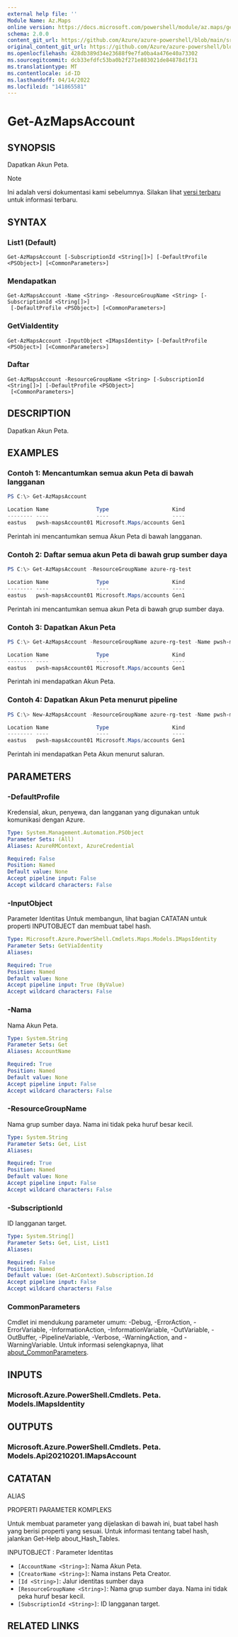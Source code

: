 ```yaml
---
external help file: ''
Module Name: Az.Maps
online version: https://docs.microsoft.com/powershell/module/az.maps/get-azmapsaccount
schema: 2.0.0
content_git_url: https://github.com/Azure/azure-powershell/blob/main/src/Maps/help/Get-AzMapsAccount.md
original_content_git_url: https://github.com/Azure/azure-powershell/blob/main/src/Maps/help/Get-AzMapsAccount.md
ms.openlocfilehash: 428db389d34e23688f9e7fa0ba4a476e40a73302
ms.sourcegitcommit: dcb33efdfc53ba0b2f271e883021de84878d1f31
ms.translationtype: MT
ms.contentlocale: id-ID
ms.lasthandoff: 04/14/2022
ms.locfileid: "141865581"
---
```

# Get-AzMapsAccount

## SYNOPSIS
Dapatkan Akun Peta.

> [!NOTE]
>Ini adalah versi dokumentasi kami sebelumnya. Silakan lihat [versi terbaru](/powershell/module/az.maps/get-azmapsaccount) untuk informasi terbaru.

## SYNTAX

### List1 (Default)
```
Get-AzMapsAccount [-SubscriptionId <String[]>] [-DefaultProfile <PSObject>] [<CommonParameters>]
```

### Mendapatkan
```
Get-AzMapsAccount -Name <String> -ResourceGroupName <String> [-SubscriptionId <String[]>]
 [-DefaultProfile <PSObject>] [<CommonParameters>]
```

### GetViaIdentity
```
Get-AzMapsAccount -InputObject <IMapsIdentity> [-DefaultProfile <PSObject>] [<CommonParameters>]
```

### Daftar
```
Get-AzMapsAccount -ResourceGroupName <String> [-SubscriptionId <String[]>] [-DefaultProfile <PSObject>]
 [<CommonParameters>]
```

## DESCRIPTION
Dapatkan Akun Peta.

## EXAMPLES

### Contoh 1: Mencantumkan semua akun Peta di bawah langganan
```powershell
PS C:\> Get-AzMapsAccount

Location Name               Type                    Kind
-------- ----               ----                    ----
eastus   pwsh-mapsAccount01 Microsoft.Maps/accounts Gen1
```

Perintah ini mencantumkan semua Akun Peta di bawah langganan.

### Contoh 2: Daftar semua akun Peta di bawah grup sumber daya
```powershell
PS C:\> Get-AzMapsAccount -ResourceGroupName azure-rg-test

Location Name               Type                    Kind
-------- ----               ----                    ----
eastus   pwsh-mapsAccount01 Microsoft.Maps/accounts Gen1
```

Perintah ini mencantumkan semua akun Peta di bawah grup sumber daya.

### Contoh 3: Dapatkan Akun Peta
```powershell
PS C:\> Get-AzMapsAccount -ResourceGroupName azure-rg-test -Name pwsh-mapsAccount01

Location Name               Type                    Kind
-------- ----               ----                    ----
eastus   pwsh-mapsAccount01 Microsoft.Maps/accounts Gen1
```

Perintah ini mendapatkan Akun Peta.

### Contoh 4: Dapatkan Akun Peta menurut pipeline
```powershell
PS C:\> New-AzMapsAccount -ResourceGroupName azure-rg-test -Name pwsh-mapsAccount01 -SkuName S0 -Location eastus | Get-AzMapsAccount

Location Name               Type                    Kind
-------- ----               ----                    ----
eastus   pwsh-mapsAccount01 Microsoft.Maps/accounts Gen1
```

Perintah ini mendapatkan Peta Akun menurut saluran.

## PARAMETERS

### -DefaultProfile
Kredensial, akun, penyewa, dan langganan yang digunakan untuk komunikasi dengan Azure.

```yaml
Type: System.Management.Automation.PSObject
Parameter Sets: (All)
Aliases: AzureRMContext, AzureCredential

Required: False
Position: Named
Default value: None
Accept pipeline input: False
Accept wildcard characters: False
```

### -InputObject
Parameter Identitas Untuk membangun, lihat bagian CATATAN untuk properti INPUTOBJECT dan membuat tabel hash.

```yaml
Type: Microsoft.Azure.PowerShell.Cmdlets.Maps.Models.IMapsIdentity
Parameter Sets: GetViaIdentity
Aliases:

Required: True
Position: Named
Default value: None
Accept pipeline input: True (ByValue)
Accept wildcard characters: False
```

### -Nama
Nama Akun Peta.

```yaml
Type: System.String
Parameter Sets: Get
Aliases: AccountName

Required: True
Position: Named
Default value: None
Accept pipeline input: False
Accept wildcard characters: False
```

### -ResourceGroupName
Nama grup sumber daya.
Nama ini tidak peka huruf besar kecil.

```yaml
Type: System.String
Parameter Sets: Get, List
Aliases:

Required: True
Position: Named
Default value: None
Accept pipeline input: False
Accept wildcard characters: False
```

### -SubscriptionId
ID langganan target.

```yaml
Type: System.String[]
Parameter Sets: Get, List, List1
Aliases:

Required: False
Position: Named
Default value: (Get-AzContext).Subscription.Id
Accept pipeline input: False
Accept wildcard characters: False
```

### CommonParameters
Cmdlet ini mendukung parameter umum: -Debug, -ErrorAction, -ErrorVariable, -InformationAction, -InformationVariable, -OutVariable, -OutBuffer, -PipelineVariable, -Verbose, -WarningAction, and -WarningVariable. Untuk informasi selengkapnya, lihat [about_CommonParameters](http://go.microsoft.com/fwlink/?LinkID=113216).

## INPUTS

### Microsoft.Azure.PowerShell.Cmdlets. Peta. Models.IMapsIdentity

## OUTPUTS

### Microsoft.Azure.PowerShell.Cmdlets. Peta. Models.Api20210201.IMapsAccount

## CATATAN

ALIAS

PROPERTI PARAMETER KOMPLEKS

Untuk membuat parameter yang dijelaskan di bawah ini, buat tabel hash yang berisi properti yang sesuai. Untuk informasi tentang tabel hash, jalankan Get-Help about_Hash_Tables.


INPUTOBJECT <IMapsIdentity>: Parameter Identitas
  - `[AccountName <String>]`: Nama Akun Peta.
  - `[CreatorName <String>]`: Nama instans Peta Creator.
  - `[Id <String>]`: Jalur identitas sumber daya
  - `[ResourceGroupName <String>]`: Nama grup sumber daya. Nama ini tidak peka huruf besar kecil.
  - `[SubscriptionId <String>]`: ID langganan target.

## RELATED LINKS

